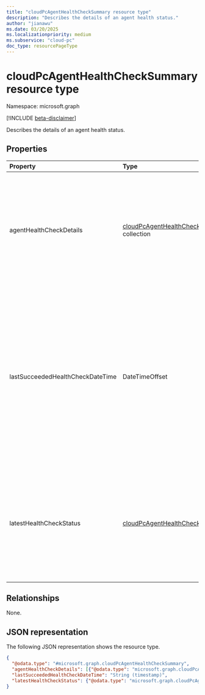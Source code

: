 ```yaml
---
title: "cloudPcAgentHealthCheckSummary resource type"
description: "Describes the details of an agent health status."
author: "jianawu"
ms.date: 03/20/2025
ms.localizationpriority: medium
ms.subservice: "cloud-pc"
doc_type: resourcePageType
---
```


# cloudPcAgentHealthCheckSummary resource type

Namespace: microsoft.graph

[!INCLUDE [beta-disclaimer](../../includes/beta-disclaimer.md)]

Describes the details of an agent health status.

## Properties
|Property|Type|Description|
|:---|:---|:---|
|agentHealthCheckDetails|[cloudPcAgentHealthCheckDetail](../resources/cloudpcagenthealthcheckdetail.md) collection|A list of health check results performed for the target agent. Provides detailed information about the health checks. Empty by default. Read-only. |
|lastSucceededHealthCheckDateTime|DateTimeOffset|Indicates the date and time when the last health check finished successfully. The timestamp type represents date and time information using ISO 8601 format and is always in UTC. For example, midnight UTC on Jan 1, 2014 is `2014-01-01T00:00:00Z`. Read-only.|
|latestHealthCheckStatus|[cloudPcAgentHealthCheckStatusDetail](../resources/cloudpcagenthealthcheckstatusdetail.md)|Indicates the status of the latest agent health check. It can be an ongoing agent health check or the last finished health check. Tracks the latest triggered health check. Read-only. |

## Relationships
None.

## JSON representation
The following JSON representation shows the resource type.
<!-- {
  "blockType": "resource",
  "@odata.type": "microsoft.graph.cloudPcAgentHealthCheckSummary"
}
-->
``` json
{
  "@odata.type": "#microsoft.graph.cloudPcAgentHealthCheckSummary",
  "agentHealthCheckDetails": [{"@odata.type": "microsoft.graph.cloudPcAgentHealthCheckDetail"}],
  "lastSucceededHealthCheckDateTime": "String (timestamp)",
  "latestHealthCheckStatus": {"@odata.type": "microsoft.graph.cloudPcAgentHealthCheckStatusDetail"}
}
```

